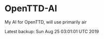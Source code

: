# OpenTTD-AI
My AI for OpenTTD, will use primarily air

Latest backup: Sun Aug 25 03:01:01 UTC 2019
